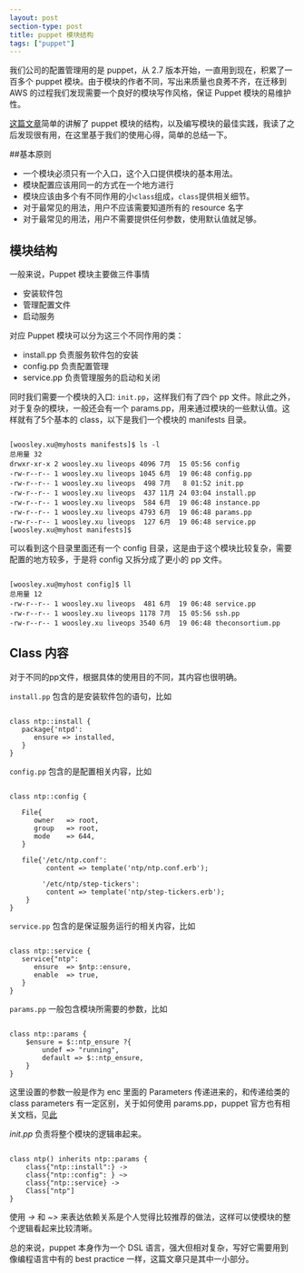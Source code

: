 ```yaml
---
layout: post
section-type: post
title: puppet 模块结构
tags: ["puppet"]
---
```


我们公司的配置管理用的是 puppet，从 2.7 版本开始，一直用到现在，积累了一百多个
puppet 模块。由于模块的作者不同，写出来质量也良莠不齐，在迁移到 AWS 的过程我们发现需要一个良好的模块写作风格，保证 Puppet 模块的易维护性。

[这篇文章](https://www.devco.net/archives/2012/12/13/simple-puppet-module-structure-redux.php)简单的讲解了 puppet 模块的结构，以及编写模块的最佳实践，我读了之后发现很有用，在这里基于我们的使用心得，简单的总结一下。


##基本原则

- 一个模块必须只有一个入口，这个入口提供模块的基本用法。
- 模块配置应该用同一的方式在一个地方进行
- 模块应该由多个有不同作用的小`class`组成，`class`提供相关细节。
- 对于最常见的用法，用户不应该需要知道所有的 resource 名字
- 对于最常见的用法，用户不需要提供任何参数，使用默认值就足够。


## 模块结构

一般来说，Puppet 模块主要做三件事情

* 安装软件包
* 管理配置文件
* 启动服务

对应 Puppet 模块可以分为这三个不同作用的类： 

- install.pp 负责服务软件包的安装
- config.pp 负责配置管理
- service.pp 负责管理服务的启动和关闭

同时我们需要一个模块的入口: `init.pp`，这样我们有了四个 pp 文件。除此之外，对于复杂的模块，一般还会有一个 params.pp，用来通过模块的一些默认值。这样就有了5个基本的 class，以下是我们一个模块的 manifests 目录。

<pre><code data-trim class="bash">
[woosley.xu@myhosts manifests]$ ls -l
总用量 32
drwxr-xr-x 2 woosley.xu liveops 4096 7月  15 05:56 config
-rw-r--r-- 1 woosley.xu liveops 1045 6月  19 06:48 config.pp
-rw-r--r-- 1 woosley.xu liveops  498 7月   8 01:52 init.pp
-rw-r--r-- 1 woosley.xu liveops  437 11月 24 03:04 install.pp
-rw-r--r-- 1 woosley.xu liveops  584 6月  19 06:48 instance.pp
-rw-r--r-- 1 woosley.xu liveops 4793 6月  19 06:48 params.pp
-rw-r--r-- 1 woosley.xu liveops  127 6月  19 06:48 service.pp
[woosley.xu@myhost manifests]$
</code></pre>

可以看到这个目录里面还有一个 config 目录，这是由于这个模块比较复杂，需要配置的地方较多，于是将 config 又拆分成了更小的 pp 文件。

<pre><code data-trim class="bash">
[woosley.xu@myhost config]$ ll
总用量 12
-rw-r--r-- 1 woosley.xu liveops  481 6月  19 06:48 service.pp
-rw-r--r-- 1 woosley.xu liveops 1178 7月  15 05:56 ssh.pp
-rw-r--r-- 1 woosley.xu liveops 3540 6月  19 06:48 theconsortium.pp
</code></pre>


## Class 内容

对于不同的pp文件，根据具体的使用目的不同，其内容也很明确。

`install.pp` 包含的是安装软件包的语句，比如

<pre><code data-trim class="puppet">
class ntp::install {
   package{'ntpd':
      ensure => installed,
   }
}
</code></pre>

`config.pp` 包含的是配置相关内容，比如

<pre><code data-trim class="puppet">
class ntp::config {
 
   File{
      owner   => root,
      group   => root,
      mode    => 644,
   }
 
   file{'/etc/ntp.conf':
         content => template('ntp/ntp.conf.erb');
 
        '/etc/ntp/step-tickers':
         content => template('ntp/step-tickers.erb');
    }
}
</code></pre>

`service.pp` 包含的是保证服务运行的相关内容，比如

<pre><code data-trim class="puppet">
class ntp::service {
   service{"ntp":
      ensure  => $ntp::ensure, 
      enable  => true,
   }
}
</code></pre>

`params.pp` 一般包含模块所需要的参数，比如

<pre><code data-trim class="puppet">
class ntp::params {
    $ensure = $::ntp_ensure ?{
        undef => "running",
        default => $::ntp_ensure,
    }
}
</code></pre>

这里设置的参数一般是作为 enc 里面的 Parameters 传递进来的，和传递给类的 class parameters 有一定区别，关于如何使用 params.pp，puppet 官方也有相关文档，见[此](https://docs.puppetlabs.com/puppet/latest/reference/lang_classes.html#appendix-smart-parameter-defaults)

_init.pp_ 负责将整个模块的逻辑串起来。

<pre><code data-trim class="puppet">
class ntp() inherits ntp::params {
    class{"ntp::install":} ->
    class{"ntp::config": } ~>
    class{"ntp::service} -> 
    Class["ntp"]
}
</code></pre>

使用 *->* 和 *~>* 来表达依赖关系是个人觉得比较推荐的做法，这样可以使模块的整个逻辑看起来比较清晰。


总的来说，puppet 本身作为一个 DSL 语言，强大但相对复杂，写好它需要用到像编程语言中有的 best practice 一样，这篇文章只是其中一小部分。
